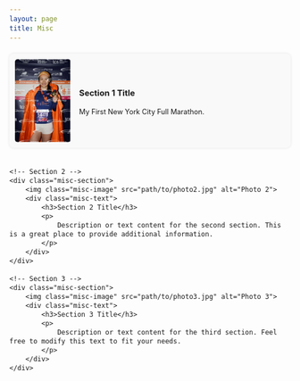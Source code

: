 ```yaml
---
layout: page
title: Misc
---
```


<style>
/* Container for the entire page */
.misc-container {
    display: flex;
    flex-direction: column;
    gap: 20px;
    margin-top: 20px;
}

/* Individual section styling */
.misc-section {
    display: flex;
    flex-direction: row;
    background-color: #f9f9f9;
    padding: 10px;
    border-radius: 8px;
    box-shadow: 0px 0px 5px rgba(0, 0, 0, 0.1);
    align-items: center;
}

/* Styling for the image */
.misc-image {
    max-width: 100px;
    margin-right: 15px;
    border-radius: 5px;
}

/* Styling for the text */
.misc-text {
    font-size: 0.9em;
    line-height: 1.4em;
}
</style>

<div class="misc-container">
    <!-- Section 1 -->
    <div class="misc-section">
        <img class="misc-image" src="/static/img/marathon.PNG" alt="Photo 1">
        <div class="misc-text">
            <h3>Section 1 Title</h3>
            <p>
                My First New York City Full Marathon.
            </p>
        </div>
    </div>

    <!-- Section 2 -->
    <div class="misc-section">
        <img class="misc-image" src="path/to/photo2.jpg" alt="Photo 2">
        <div class="misc-text">
            <h3>Section 2 Title</h3>
            <p>
                Description or text content for the second section. This is a great place to provide additional information.
            </p>
        </div>
    </div>

    <!-- Section 3 -->
    <div class="misc-section">
        <img class="misc-image" src="path/to/photo3.jpg" alt="Photo 3">
        <div class="misc-text">
            <h3>Section 3 Title</h3>
            <p>
                Description or text content for the third section. Feel free to modify this text to fit your needs.
            </p>
        </div>
    </div>
</div>
